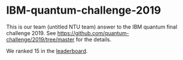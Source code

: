 # IBM-quantum-challenge-2019
This is our team (untitled NTU team) answer to the IBM quantum final challenge 2019. 
See https://github.com/quantum-challenge/2019/tree/master for the details.

We ranked 15 in the [leaderboard](https://github.com/quantum-challenge/2019/blob/master/problems/final/Leader_Board.ipynb).
